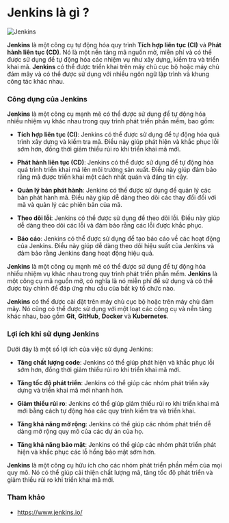 # Jenkins là gì ?

![Jenkins](../Image/Jenkins-Devops.png)

**Jenkins** là một công cụ tự động hóa quy trình **Tích hợp liên tục (CI)** và **Phát hành liên tục (CD)**. Nó là một nền tảng mã nguồn mở, miễn phí và có thể được sử dụng để tự động hóa các nhiệm vụ như xây dựng, kiểm tra và triển khai mã. **Jenkins** có thể được triển khai trên máy chủ cục bộ hoặc máy chủ đám mây và có thể được sử dụng với nhiều ngôn ngữ lập trình và khung công tác khác nhau.

### Công dụng của Jenkins

**Jenkins** là một công cụ mạnh mẽ có thể được sử dụng để tự động hóa nhiều nhiệm vụ khác nhau trong quy trình phát triển phần mềm, bao gồm:

- **Tích hợp liên tục (CI)**: Jenkins có thể được sử dụng để tự động hóa quá trình xây dựng và kiểm tra mã. Điều này giúp phát hiện và khắc phục lỗi sớm hơn, đồng thời giảm thiểu rủi ro khi triển khai mã mới.

- **Phát hành liên tục (CD)**: Jenkins có thể được sử dụng để tự động hóa quá trình triển khai mã lên môi trường sản xuất. Điều này giúp đảm bảo rằng mã được triển khai một cách nhất quán và đáng tin cậy.

- **Quản lý bản phát hành**: Jenkins có thể được sử dụng để quản lý các bản phát hành mã. Điều này giúp dễ dàng theo dõi các thay đổi đối với mã và quản lý các phiên bản của mã.

- **Theo dõi lỗi**: Jenkins có thể được sử dụng để theo dõi lỗi. Điều này giúp dễ dàng theo dõi các lỗi và đảm bảo rằng các lỗi được khắc phục.

- **Báo cáo**: Jenkins có thể được sử dụng để tạo báo cáo về các hoạt động của Jenkins. Điều này giúp dễ dàng theo dõi hiệu suất của Jenkins và đảm bảo rằng Jenkins đang hoạt động hiệu quả.

**Jenkins** là một công cụ mạnh mẽ có thể được sử dụng để tự động hóa nhiều nhiệm vụ khác nhau trong quy trình phát triển phần mềm. **Jenkins** là một công cụ mã nguồn mở, có nghĩa là nó miễn phí để sử dụng và có thể được tùy chỉnh để đáp ứng nhu cầu của bất kỳ tổ chức nào.

**Jenkins** có thể được cài đặt trên máy chủ cục bộ hoặc trên máy chủ đám mây. Nó cũng có thể được sử dụng với một loạt các công cụ và nền tảng khác nhau, bao gồm **Git**, **GitHub**, **Docker** và **Kubernetes**.

### Lợi ích khi sử dụng Jenkins

Dưới đây là một số lợi ích của việc sử dụng Jenkins:

- **Tăng chất lượng code**: Jenkins có thể giúp phát hiện và khắc phục lỗi sớm hơn, đồng thời giảm thiểu rủi ro khi triển khai mã mới.

- **Tăng tốc độ phát triển**: Jenkins có thể giúp các nhóm phát triển xây dựng và triển khai mã mới nhanh hơn.

- **Giảm thiểu rủi ro**: Jenkins có thể giúp giảm thiểu rủi ro khi triển khai mã mới bằng cách tự động hóa các quy trình kiểm tra và triển khai.

- **Tăng khả năng mở rộng**: Jenkins có thể giúp các nhóm phát triển dễ dàng mở rộng quy mô của các dự án của họ.

- **Tăng khả năng bảo mật**: Jenkins có thể giúp các nhóm phát triển phát hiện và khắc phục các lỗ hổng bảo mật sớm hơn.

**Jenkins** là một công cụ hữu ích cho các nhóm phát triển phần mềm của mọi quy mô. Nó có thể giúp cải thiện chất lượng mã, tăng tốc độ phát triển và giảm thiểu rủi ro khi triển khai mã mới.

### Tham khảo

- https://www.jenkins.io/